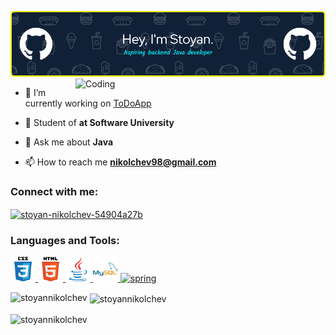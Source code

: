 ![Header](./github-header-image.png)
<img align="right" alt="Coding" width="400" src="https://media3.giphy.com/media/v1.Y2lkPTc5MGI3NjExNGpxemx1c24yeHBkaTl2eW9zb2IwcGI5NHdyYnFramMxcjRmajVjaiZlcD12MV9pbnRlcm5hbF9naWZfYnlfaWQmY3Q9Zw/qgQUggAC3Pfv687qPC/giphy.webp">

- 🔭 I’m currently working on [ToDoApp](https://github.com/StoyanNikolchev/ToDoApp)

- 🌱 Student of **at Software University**

- 💬 Ask me about **Java**

- 📫 How to reach me **nikolchev98@gmail.com**

<h3 align="left">Connect with me:</h3>
<p align="left">
<a href="https://linkedin.com/in/stoyan-nikolchev-54904a27b" target="blank"><img align="center" src="https://raw.githubusercontent.com/rahuldkjain/github-profile-readme-generator/master/src/images/icons/Social/linked-in-alt.svg" alt="stoyan-nikolchev-54904a27b" height="30" width="40" /></a>
</p>

<h3 align="left">Languages and Tools:</h3>
<p align="left"> <a href="https://www.w3schools.com/css/" target="_blank" rel="noreferrer"> <img src="https://raw.githubusercontent.com/devicons/devicon/master/icons/css3/css3-original-wordmark.svg" alt="css3" width="40" height="40"/> </a> <a href="https://www.w3.org/html/" target="_blank" rel="noreferrer"> <img src="https://raw.githubusercontent.com/devicons/devicon/master/icons/html5/html5-original-wordmark.svg" alt="html5" width="40" height="40"/> </a> <a href="https://www.java.com" target="_blank" rel="noreferrer"> <img src="https://raw.githubusercontent.com/devicons/devicon/master/icons/java/java-original.svg" alt="java" width="40" height="40"/> </a> <a href="https://www.mysql.com/" target="_blank" rel="noreferrer"> <img src="https://raw.githubusercontent.com/devicons/devicon/master/icons/mysql/mysql-original-wordmark.svg" alt="mysql" width="40" height="40"/> </a> <a href="https://spring.io/" target="_blank" rel="noreferrer"> <img src="https://www.vectorlogo.zone/logos/springio/springio-icon.svg" alt="spring" width="40" height="40"/> </a> </p>

<p><img align="left" src="https://github-readme-stats.vercel.app/api/top-langs?username=stoyannikolchev&show_icons=true&locale=en&layout=compact" alt="stoyannikolchev" /></p>

<p>&nbsp;<img align="center" src="https://github-readme-stats.vercel.app/api?username=stoyannikolchev&show_icons=true&locale=en" alt="stoyannikolchev" /></p>

<p><img align="center" src="https://github-readme-streak-stats.herokuapp.com/?user=stoyannikolchev&" alt="stoyannikolchev" /></p>
